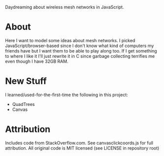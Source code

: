 Daydreaming about wireless mesh networks in JavaScript.

About
=====
Here I want to model some ideas about mesh networks. I picked JavaScript/browser-based since I don't know what kind of computers my friends have but I want them to be able to play along too. If I get something to where I like it I'll just rewrite it in C since garbage collecting terrifies me even though I have 32GB RAM.

New Stuff
=========
I learned/used-for-the-first-time the following in this project:
* QuadTrees
* Canvas

Attribution
===========
Includes code from StackOverflow.com. See canvasclickcoords.js for full attribution.
All original code is MIT licensed (see LICENSE in repository root)

